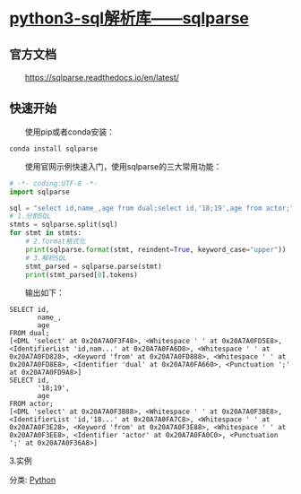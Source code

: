# [python3-sql解析库——sqlparse](https://www.cnblogs.com/jiangbei/p/11274942.html)

## 官方文档

　　https://sqlparse.readthedocs.io/en/latest/

## 快速开始

　　使用pip或者conda安装：

 

```
conda install sqlparse
```

 

　　使用官网示例快速入门，使用sqlparse的三大常用功能：



```python
# -*- coding:UTF-8 -*-
import sqlparse

sql = "select id,name_,age from dual;select id,'18;19',age from actor;"
# 1.分割SQL
stmts = sqlparse.split(sql)
for stmt in stmts:
    # 2.format格式化
    print(sqlparse.format(stmt, reindent=True, keyword_case="upper"))
    # 3.解析SQL
    stmt_parsed = sqlparse.parse(stmt)
    print(stmt_parsed[0].tokens)
```



　　输出如下：



```
SELECT id,
       name_,
       age
FROM dual;
[<DML 'select' at 0x20A7A0F3F48>, <Whitespace ' ' at 0x20A7A0FD5E8>, <IdentifierList 'id,nam...' at 0x20A7A0FA6D8>, <Whitespace ' ' at 0x20A7A0FD828>, <Keyword 'from' at 0x20A7A0FD888>, <Whitespace ' ' at 0x20A7A0FD8E8>, <Identifier 'dual' at 0x20A7A0FA660>, <Punctuation ';' at 0x20A7A0FD9A8>]
SELECT id,
       '18;19',
       age
FROM actor;
[<DML 'select' at 0x20A7A0F3B88>, <Whitespace ' ' at 0x20A7A0F3BE8>, <IdentifierList 'id,'18...' at 0x20A7A0FA7C8>, <Whitespace ' ' at 0x20A7A0F3E28>, <Keyword 'from' at 0x20A7A0F3E88>, <Whitespace ' ' at 0x20A7A0F3EE8>, <Identifier 'actor' at 0x20A7A0FA0C0>, <Punctuation ';' at 0x20A7A0F36A8>]
```



3.实例

 

分类: [Python](https://www.cnblogs.com/jiangbei/category/1179064.html)